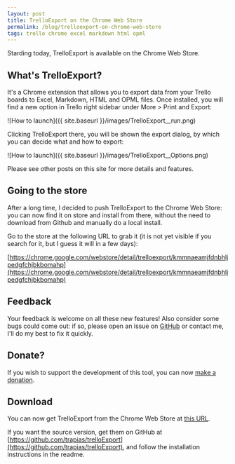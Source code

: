 ```yaml
---
layout: post
title: TrelloExport on the Chrome Web Store
permalink: /blog/trelloexport-on-chrome-web-store
tags: trello chrome excel markdown html opml
---
```


Starding today, TrelloExport is available on the Chrome Web Store.

## What's TrelloExport?
It's a Chrome extension that allows you to export data from your Trello boards to Excel, Markdown, HTML and OPML files.
Once installed, you will find a new option in Trello right sidebar under More > Print and Export:

![How to launch]({{ site.baseurl }}/images/TrelloExport__run.png)

Clicking TrelloExport there, you will be shown the export dialog, by which you can decide what and how to export:

![How to launch]({{ site.baseurl }}/images/TrelloExport__Options.png)

Please see other posts on this site for more details and features.


## Going to the store
After a long time, I decided to push TrelloExport to the Chrome Web Store: you can now find it on store and install from there, without the need to download from Github and manually do a local install.

Go to the store at the following URL to grab it (it is not yet visible if you search for it, but I guess it will in a few days):

[https://chrome.google.com/webstore/detail/trelloexport/kmmnaeamjfdnbhljpedgfchjbkbomahp](https://chrome.google.com/webstore/detail/trelloexport/kmmnaeamjfdnbhljpedgfchjbkbomahp)



## Feedback
Your feedback is welcome on all these new features! Also consider some bugs could come out: if so, please open an issue on [GitHub](https://github.com/trapias/trelloExport/issues) or contact me, I'll do my best to fix it quickly.

## Donate?
If you wish to support the development of this tool, you can now [make a donation](http://trapias.github.io/donate/).

## Download
You can now get TrelloExport from the Chrome Web Store at [this URL](https://chrome.google.com/webstore/detail/trelloexport/kmmnaeamjfdnbhljpedgfchjbkbomahp).

If you want the source version, get them on GitHub at [https://github.com/trapias/trelloExport](https://github.com/trapias/trelloExport), and follow the installation instructions in the readme.
